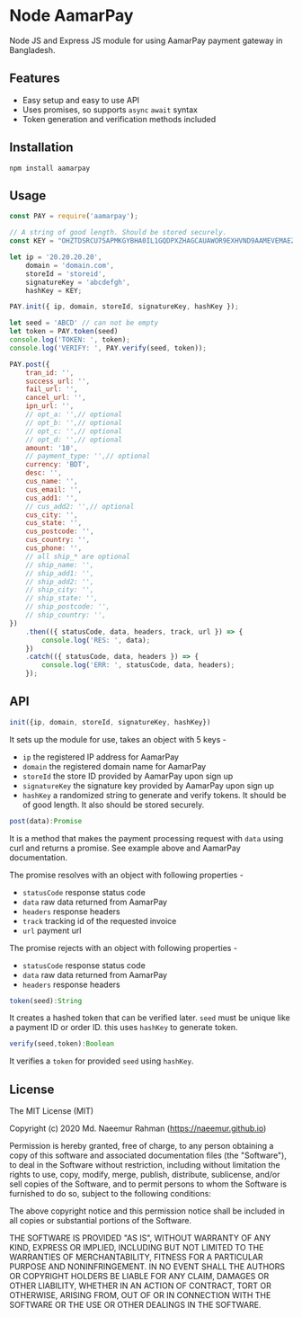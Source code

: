# Node AamarPay

Node JS and Express JS module for using AamarPay payment gateway in Bangladesh.

## Features
- Easy setup and easy to use API
- Uses promises, so supports `async` `await` syntax
- Token generation and verification methods included

## Installation

```
npm install aamarpay
```

## Usage

```js
const PAY = require('aamarpay');

// A string of good length. Should be stored securely.
const KEY = "OHZTDSRCU75APMKGYBHA0IL1GQDPXZHAGCAUAWOR9EXHVND9AAMEVEMAEZXIYLTR";

let ip = '20.20.20.20',
	domain = 'domain.com',
	storeId = 'storeid',
	signatureKey = 'abcdefgh',
	hashKey = KEY;

PAY.init({ ip, domain, storeId, signatureKey, hashKey });

let seed = 'ABCD' // can not be empty
let token = PAY.token(seed)
console.log('TOKEN: ', token);
console.log('VERIFY: ', PAY.verify(seed, token));

PAY.post({
	tran_id: '',
	success_url: '',
	fail_url: '',
	cancel_url: '',
	ipn_url: '',
	// opt_a: '',// optional
	// opt_b: '',// optional
	// opt_c: '',// optional
	// opt_d: '',// optional
	amount: '10',
	// payment_type: '',// optional
	currency: 'BDT',
	desc: '',
	cus_name: '',
	cus_email: '',
	cus_add1: '',
	// cus_add2: '',// optional
	cus_city: '',
	cus_state: '',
	cus_postcode: '',
	cus_country: '',
	cus_phone: '',
	// all ship_* are optional
	// ship_name: '',
	// ship_add1: '',
	// ship_add2: '',
	// ship_city: '',
	// ship_state: '',
	// ship_postcode: '',
	// ship_country: '',
})
	.then(({ statusCode, data, headers, track, url }) => {
		console.log('RES: ', data);
	})
	.catch(({ statusCode, data, headers }) => {
		console.log('ERR: ', statusCode, data, headers);
	});
```

## API

```ts
init({ip, domain, storeId, signatureKey, hashKey})
```
It sets up the module for use, takes an object with 5 keys -

- `ip` the registered IP address for AamarPay
- `domain` the registered domain name for AamarPay
- `storeId` the store ID provided by AamarPay upon sign up
- `signatureKey` the signature key provided by AamarPay upon sign up
- `hashKey` a randomized string to generate and verify tokens. It should be of good length. It also should be stored securely.

```ts
post(data):Promise
```
It is a method that makes the payment processing request with `data` using curl and returns a promise. See example above and AamarPay documentation.

The promise resolves with an object with following properties -

- `statusCode` response status code
- `data` raw data returned from AamarPay
- `headers` response headers
- `track` tracking id of the requested invoice
- `url` payment url

The promise rejects with an object with following properties -

- `statusCode` response status code
- `data` raw data returned from AamarPay
- `headers` response headers
```ts
token(seed):String
```
It creates a hashed token that can be verified later. `seed` must be unique like a payment ID or order ID. this uses `hashKey` to generate token.

```ts
verify(seed,token):Boolean
```
It verifies a `token` for provided `seed` using `hashKey`.

## License
The MIT License (MIT)

Copyright (c) 2020 Md. Naeemur Rahman (https://naeemur.github.io)

Permission is hereby granted, free of charge, to any person obtaining a copy
of this software and associated documentation files (the "Software"), to deal
in the Software without restriction, including without limitation the rights
to use, copy, modify, merge, publish, distribute, sublicense, and/or sell
copies of the Software, and to permit persons to whom the Software is
furnished to do so, subject to the following conditions:

The above copyright notice and this permission notice shall be included in
all copies or substantial portions of the Software.

THE SOFTWARE IS PROVIDED "AS IS", WITHOUT WARRANTY OF ANY KIND, EXPRESS OR
IMPLIED, INCLUDING BUT NOT LIMITED TO THE WARRANTIES OF MERCHANTABILITY,
FITNESS FOR A PARTICULAR PURPOSE AND NONINFRINGEMENT. IN NO EVENT SHALL THE
AUTHORS OR COPYRIGHT HOLDERS BE LIABLE FOR ANY CLAIM, DAMAGES OR OTHER
LIABILITY, WHETHER IN AN ACTION OF CONTRACT, TORT OR OTHERWISE, ARISING FROM,
OUT OF OR IN CONNECTION WITH THE SOFTWARE OR THE USE OR OTHER DEALINGS IN
THE SOFTWARE.